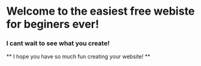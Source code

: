 # Welcome to the easiest free webiste for beginers ever!
### I cant wait to see what you create!

** I hope you have so much fun creating your website! **
